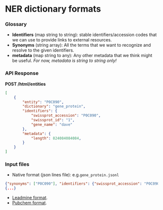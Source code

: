 # NER dictionary formats

### Glossary
* **Identifiers** (map string to string): stable identifiers/accession codes that we can use to provide links to external resources.
* **Synonyms** (string array): All the terms that we want to recognize and resolve to the given identifiers.
* **metadata** (map string to any): Any other metadata that we think might be useful. *For now, metadata is string to string only!*


### API Response
**POST /html/entities** 
```json
[
    {
        "entity": "P0C090",
        "dictionary": "gene_protein",
        "identifiers": {
            "swissprot_accession": "P0C090",
            "swissprot_id": "1",
            "gene_name": "dave"
        },
        "metadata": {
            "length": 824084084084,
        }
    }
]
```

### Input files

* Native format (json lines file):
e.g.`gene_protein.jsonl`
```json
{"synonyms": ["P0C090"], "identifiers": {"swissprot_accession": "P0C090","swissprot_id": "1","gene_name": "dave"}, "metadata": {"length": 824084084084}}
{...}
```
* [Leadmine format](../../cmd/dictionary-importer/dictionaries/henry.tsv).
* [Pubchem format](../../cmd/dictionary-importer/dictionaries/pubchem.tsv).